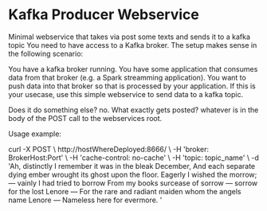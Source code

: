 # Kafka Producer Webservice

Minimal webservice that takes via post some texts and sends it to a kafka topic
You need to have access to a Kafka broker.
The setup makes sense in the following scenario:

You have a kafka broker running. You have some application that consumes data
from that broker (e.g. a Spark streamming application). You want to push data
into that broker so that is processed by your application. If this is your
usecase, use this simple webservice to send data to a kafka topic.

Does it do something else? no.
What exactly gets posted? whatever is in the body of the POST call to the
webservices root.

Usage example:

curl -X POST \\
  http://hostWhereDeployed:8666/ \\
  -H 'broker: BrokerHost:Port' \\
  -H 'cache-control: no-cache' \\
  -H 'topic: topic_name' \\
  -d 'Ah, distinctly I remember it was in the bleak December,
And each separate dying ember wrought its ghost upon the floor.
Eagerly I wished the morrow; — vainly I had tried to borrow
From my books surcease of sorrow — sorrow for the lost Lenore —
For the rare and radiant maiden whom the angels name Lenore —
Nameless here for evermore.
'

